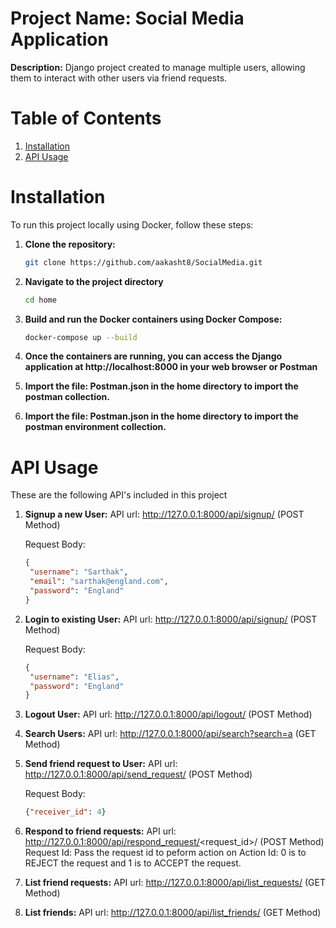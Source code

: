 # Project Name: Social Media Application

**Description:** Django project created to manage multiple users, allowing them to interact with other users via friend requests.

# Table of Contents

1. [Installation](#installation)
2. [API Usage](#api-usage)


# Installation
To run this project locally using Docker, follow these steps:

1. **Clone the repository:**
   ```bash
   git clone https://github.com/aakasht8/SocialMedia.git

2. **Navigate to the project directory**
   ```bash
   cd home

3. **Build and run the Docker containers using Docker Compose:**
   ```bash
   docker-compose up --build

4. **Once the containers are running, you can access the Django application at http://localhost:8000 in your web browser or Postman**

5. **Import the file: Postman.json in the home directory to import the postman collection.**

6. **Import the file: Postman.json in the home directory to import the postman environment collection.**



# API Usage 
These are the following API's included in this project

1. **Signup a new User:**
   API url: http://127.0.0.1:8000/api/signup/ (POST Method)

   Request Body:
   ```json
   {
    "username": "Sarthak",
    "email": "sarthak@england.com",
    "password": "England"
   }

2. **Login to existing User:**
   API url: http://127.0.0.1:8000/api/signup/ (POST Method)

   Request Body:
      ```json
   {
       "username": "Elias",
       "password": "England"
   }

3. **Logout User:**
   API url: http://127.0.0.1:8000/api/logout/ (POST Method)

4. **Search Users:**
   API url: http://127.0.0.1:8000/api/search?search=a (GET Method)

5. **Send friend request to User:**
   API url: http://127.0.0.1:8000/api/send_request/ (POST Method)

   Request Body:
      ```json
   {"receiver_id": 4}

6. **Respond to friend requests:**
   API url: http://127.0.0.1:8000/api/respond_request/<request_id>/<action> (POST Method)
   Request Id: Pass the request id to peform action on
   Action Id: 0 is to REJECT the request and 1 is to ACCEPT the request.
   
8. **List friend requests:**
   API url: http://127.0.0.1:8000/api/list_requests/ (GET Method)

9. **List friends:**
   API url: http://127.0.0.1:8000/api/list_friends/ (GET Method)


    
